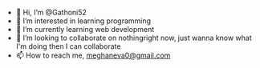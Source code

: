 - 👋 Hi, I’m @Gathoni52
- 👀 I’m interested in learning programming
- 🌱 I’m currently learning web development
- 💞️ I’m looking to collaborate on nothingright now, just wanna know what I'm doing then I can collaborate
- 📫 How to reach me, meghaneva0@gmail.com

<!---
Gathoni52/Gathoni52 is a ✨ special ✨ repository because its `README.md` (this file) appears on your GitHub profile.
You can click the Preview link to take a look at your changes.
--->
